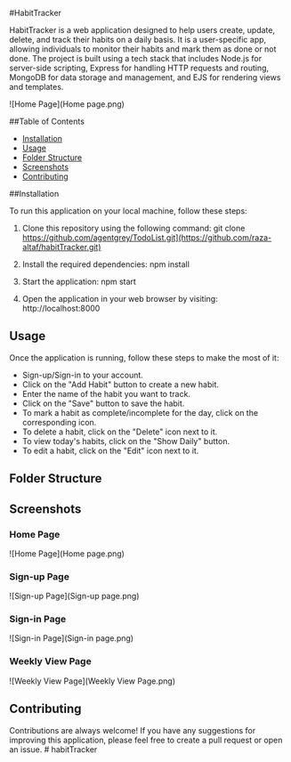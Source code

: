 #HabitTracker

HabitTracker is a web application designed to help users create, update, delete, and track their habits on a daily basis. It is a user-specific app, allowing individuals to monitor their habits and mark them as done or not done. The project is built using a tech stack that includes Node.js for server-side scripting, Express for handling HTTP requests and routing, MongoDB for data storage and management, and EJS for rendering views and templates.

![Home Page](Home page.png)

##Table of Contents

- [Installation](#installation)
- [Usage](#usage)
- [Folder Structure](#folder-structure)
- [Screenshots](#screenshots)
- [Contributing](#contributing)

##Installation

To run this application on your local machine, follow these steps:

1. Clone this repository using the following command:
   git clone https://github.com/agentgrey/TodoList.git](https://github.com/raza-altaf/habitTracker.git)
   
2. Install the required dependencies:
   npm install
   
3. Start the application:
   npm start
   
4. Open the application in your web browser by visiting:
   http://localhost:8000

## Usage

Once the application is running, follow these steps to make the most of it:

- Sign-up/Sign-in to your account.
- Click on the "Add Habit" button to create a new habit.
- Enter the name of the habit you want to track.
- Click on the "Save" button to save the habit.
- To mark a habit as complete/incomplete for the day, click on the corresponding icon.
- To delete a habit, click on the "Delete" icon next to it.
- To view today's habits, click on the "Show Daily" button.
- To edit a habit, click on the "Edit" icon next to it.

## Folder Structure

## Screenshots

### Home Page

![Home Page](Home page.png)

### Sign-up Page

![Sign-up Page](Sign-up page.png)

### Sign-in Page

![Sign-in Page](Sign-in page.png)

### Weekly View Page

![Weekly View Page](Weekly View Page.png)

## Contributing

Contributions are always welcome! If you have any suggestions for improving this application, please feel free to create a pull request or open an issue.
#   h a b i t T r a c k e r 

